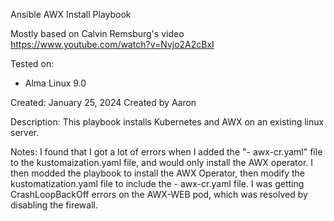 Ansible AWX Install Playbook

Mostly based on Calvin Remsburg's video
https://www.youtube.com/watch?v=Nvjo2A2cBxI

Tested on:
- Alma Linux 9.0

Created:  January 25, 2024
Created by Aaron 

Description:
This playbook installs Kubernetes and AWX on an existing linux server.  

Notes:
I found that I got a lot of errors when I added the "- awx-cr.yaml" file to the kustomaization.yaml file, and would only install the AWX operator.
I then modded the playbook to install the AWX Operator, then modify the kustomatization.yaml file to include the - awx-cr.yaml file.
I was getting CrashLoopBackOff errors on the AWX-WEB pod, which was resolved by disabling the firewall.